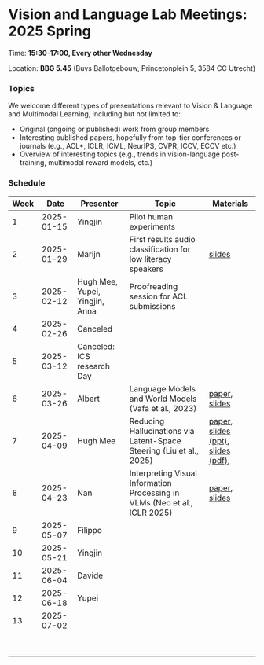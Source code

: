 # Vision and Language Lab Meetings: 2025 Spring

Time: **15:30-17:00, Every other Wednesday**

Location: **BBG 5.45** (Buys Ballotgebouw, Princetonplein 5, 3584 CC Utrecht)

### Topics

We welcome different types of presentations relevant to Vision & Language and Multimodal Learning, including but not limited to:
- Original (ongoing or published) work from group members
- Interesting published papers, hopefully from top-tier conferences or journals
  (e.g., ACL*, ICLR, ICML, NeurIPS, CVPR, ICCV, ECCV etc.)
- Overview of interesting topics
  (e.g., trends in vision-language post-training, multimodal reward models, etc.)

### Schedule

| Week | Date | Presenter | Topic | Materials |
| ---- | ----- | --------- | --------- | --------- |
|1 | 2025-01-15 | Yingjin | Pilot human experiments |  |
|2 | 2025-01-29 | Marijn | First results audio classification for low literacy speakers | [slides](slides/VL20250129_MS_low_literacy.pdf) |
|3 | 2025-02-12 | Hugh Mee, Yupei, Yingjin, Anna | Proofreading session for ACL submissions |  |
|4 | 2025-02-26 | Canceled |  |  |
|5 | 2025-03-12 | Canceled: ICS research Day |                                          |  |
|6 | 2025-03-26 | Albert | Language Models and World Models (Vafa et al., 2023) | [paper](https://proceedings.neurips.cc/paper_files/paper/2024/file/2f6a6317bada76b26a4f61bb70a7db59-Paper-Conference.pdf), [slides](slides/VL20250326_AG_world-models.pdf) |
|7 | 2025-04-09 | Hugh Mee | Reducing Hallucinations via Latent-Space Steering (Liu et al., 2025)| [paper](https://arxiv.org/pdf/2410.15778), [slides (ppt)](slides/VL20250409_HW_hallucinations.pptx), [slides (pdf)](slides/VL20250409_HW_hallucinations.pdf),           |
|8 | 2025-04-23 | Nan | Interpreting Visual Information Processing in VLMs (Neo et al., ICLR 2025) | [paper](https://openreview.net/forum?id=chanJGoa7f), [slides](https://docs.google.com/presentation/d/1U-0u3PgGmDc4rDVo1sl0T9lJfwEDtzmePGxw_X1Qstw/edit?usp=sharing) |
|9 | 2025-05-07 | Filippo |  |  |
|10 | 2025-05-21 | Yingjin |  |  |
|11 | 2025-06-04 | Davide |  |  |
|12 | 2025-06-18 | Yupei |  |  |
|13 | 2025-07-02 |                                |                                          |           |
|      |            |                                |                                          |           |
|      |            |  |  |  |
|      |            |                                |                                          |           |
|      |            |                                |                                          |           |
|      |            |                                |                                          |           |
|      |            |                                |                                          |           |
|      |            |                                |                                          |           |
|      |            |                                |  |  |
